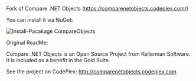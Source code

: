 Fork of Compare .NET Objects (https://comparenetobjects.codeplex.com/)

You can install it via NuGet:

![Install-Pacakage CompareObjects](https://raw.github.com/andrew-bn/compare-objects/master/nuget/nuget.png)


Original ReadMe:

Compare .NET Objects is an Open Source Project from Kellerman Software.
It is included as a benefit in the Gold Suite.

See the project on CodePlex:
http://comparenetobjects.codeplex.com
